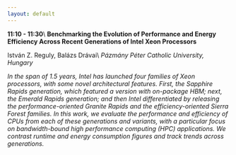 ```yaml
---
layout: default
---
```


**11:10 - 11:30**\\
**Benchmarking the Evolution of Performance and Energy Efficiency Across Recent Generations of Intel Xeon Processors**

István Z. Reguly, Balázs Drávai\\
_Pázmány Péter Catholic University, Hungary_

_In the span of 1.5 years, Intel has launched four families of Xeon processors, with some novel architectural features. First, the Sapphire Rapids generation, which featured a version with on-package HBM; next, the Emerald Rapids generation; and then Intel differentiated by releasing the performance-oriented Granite Rapids and the efficiency-oriented Sierra Forest families. In this work, we evaluate the performance and efficiency of CPUs from each of these generations and variants, with a particular focus on bandwidth-bound high performance computing (HPC) applications. We contrast runtime and energy consumption figures and track trends across generations._